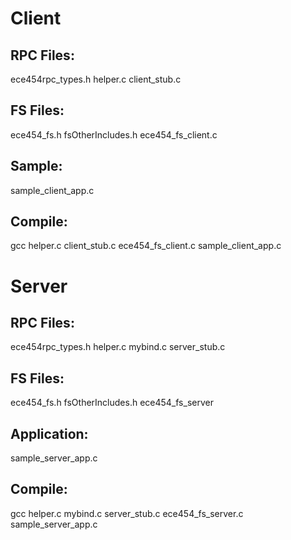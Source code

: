 <h1>Client</h1>

<h2>RPC Files:</h2>

ece454rpc_types.h
helper.c
client_stub.c

<h2>FS Files:</h2>

ece454_fs.h
fsOtherIncludes.h
ece454_fs_client.c

<h2>Sample:</h2>

sample_client_app.c

<h2>Compile:</h2>

gcc helper.c client_stub.c ece454_fs_client.c sample_client_app.c


<h1>Server </h1>

<h2>RPC Files:</h2>

ece454rpc_types.h
helper.c
mybind.c
server_stub.c

<h2>FS Files:</h2>

ece454_fs.h
fsOtherIncludes.h
ece454_fs_server

<h2>Application:</h2>

sample_server_app.c

<h2>Compile:</h2>

gcc helper.c mybind.c server_stub.c ece454_fs_server.c sample_server_app.c
